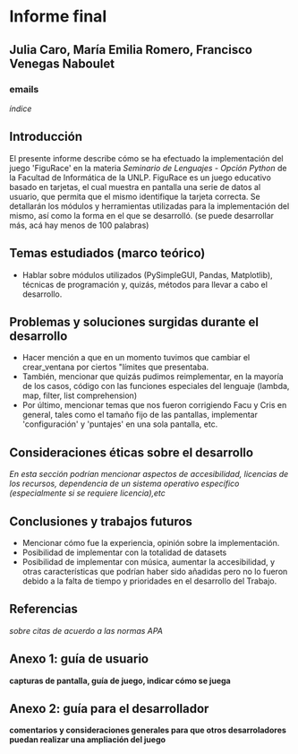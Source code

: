 # Informe final
## Julia Caro, María Emilia Romero, Francisco Venegas Naboulet
### emails

*índice*

## Introducción

El presente informe describe cómo se ha efectuado la implementación del juego 'FiguRace' en la materia *Seminario de Lenguajes - Opción Python* de la Facultad de Informática de la UNLP. 
FiguRace es un juego educativo basado en tarjetas, el cual muestra en pantalla una serie de datos al usuario, que permita que el mismo identifique la tarjeta correcta.
Se detallarán los módulos y herramientas utilizadas para la implementación del mismo, así como la forma en el que se desarrolló.
(se puede desarrollar más, acá hay menos de 100 palabras)

## Temas estudiados (marco teórico)

* Hablar sobre módulos utilizados (PySimpleGUI, Pandas, Matplotlib), técnicas de programación y, quizás, métodos para llevar a cabo el desarrollo.

## Problemas y soluciones surgidas durante el desarrollo

* Hacer mención a que en un momento tuvimos que cambiar el crear_ventana por ciertos "límites que presentaba.
* También, mencionar que quizás pudimos reimplementar, en la mayoría de los casos, código con las funciones especiales del lenguaje (lambda, map, filter, list comprehension)
* Por último, mencionar temas que nos fueron corrigiendo Facu y Cris en general, tales como el tamaño fijo de las pantallas, implementar 'configuración' y 'puntajes' en una sola pantalla, etc.

## Consideraciones éticas sobre el desarrollo

*En esta sección podrían mencionar aspectos de accesibilidad, licencias de los recursos, dependencia de un sistema operativo específico (especialmente si se requiere licencia),etc*

## Conclusiones y trabajos futuros

* Mencionar cómo fue la experiencia, opinión sobre la implementación.
* Posibilidad de implementar con la totalidad de datasets
* Posibilidad de implementar con música, aumentar la accesibilidad, y otras características que podrían haber sido añadidas pero no lo fueron debido a la falta de tiempo y prioridades en el desarrollo del Trabajo.

## Referencias

*sobre citas de acuerdo a las normas APA*

## Anexo 1: guía de usuario

**capturas de pantalla, guía de juego, indicar cómo se juega**

## Anexo 2: guía para el desarrollador

**comentarios y consideraciones generales para que otros desarroladores puedan realizar una ampliación del juego**